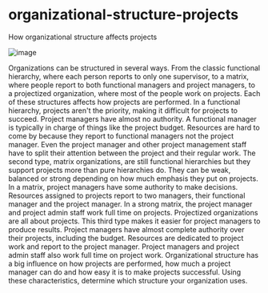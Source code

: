 # organizational-structure-projects
How organizational structure affects projects

![image](https://user-images.githubusercontent.com/117138832/205119299-6917face-1cb2-4b5a-b601-aa31523ac140.png)



Organizations can be structured in several ways. From the classic functional hierarchy, where each person reports to only one supervisor, to a matrix, where people report to both functional managers and project managers, to a projectized organization, where most of the people work on projects. Each of these structures affects how projects are performed. In a functional hierarchy, projects aren't the priority, making it difficult for projects to succeed. Project managers have almost no authority. A functional manager is typically in charge of things like the project budget. Resources are hard to come by because they report to functional managers not the project manager. Even the project manager and other project management staff have to split their attention between the project and their regular work. The second type, matrix organizations, are still functional hierarchies but they support projects more than pure hierarchies do. They can be weak, balanced or strong depending on how much emphasis they put on projects. In a matrix, project managers have some authority to make decisions. Resources assigned to projects report to two managers, their functional manager and the project manager. In a strong matrix, the project manager and project admin staff work full time on projects. Projectized organizations are all about projects. This third type makes it easier for project managers to produce results. Project managers have almost complete authority over their projects, including the budget. Resources are dedicated to project work and report to the project manager. Project managers and project admin staff also work full time on project work. Organizational structure has a big influence on how projects are performed, how much a project manager can do and how easy it is to make projects successful. Using these characteristics, determine which structure your organization uses.
